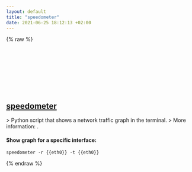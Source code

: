 ```yaml
---
layout: default
title: "speedometer"
date: 2021-06-25 18:12:13 +02:00
---
```

{% raw %}
<h2 id="speedometer">
  <a href="/en/linux/speedometer.html">speedometer</a> <a href="#speedometer"><svg class="icon">
    <use href="/assets/images/unicode_sprite.svg#link" />
  </svg></a>
</h2>
> Python script that shows a network traffic graph in the terminal.
> More information: <http://excess.org/speedometer>.

#### Show graph for a specific interface:
```shell
speedometer -r {{eth0}} -t {{eth0}}
```
{% endraw %}